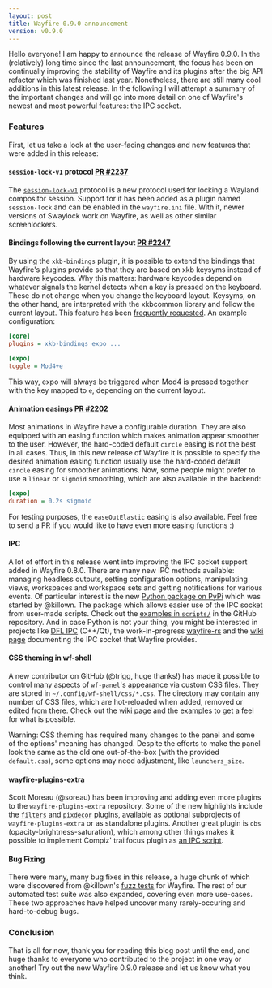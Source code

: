 ```yaml
---
layout: post
title: Wayfire 0.9.0 announcement
version: v0.9.0
---
```


Hello everyone! I am happy to announce the release of Wayfire 0.9.0. In the (relatively) long time since the last announcement, the focus has been on continually improving the stability of Wayfire and its plugins after the big API refactor which was finished last year. Nonetheless, there are still many cool additions in this latest release. In the following I will attempt a summary of the important changes and will go into more detail on one of Wayfire's newest and most powerful features: the IPC socket.

### Features

First, let us take a look at the user-facing changes and new features that were added in this release:

#### `session-lock-v1` protocol [PR #2237](https://github.com/WayfireWM/wayfire/pull/2237)

The [`session-lock-v1`](https://wayland.app/protocols/ext-session-lock-v1) protocol is a new protocol used for locking a Wayland compositor session. Support for it has been added as a plugin named `session-lock` and can be enabled in the `wayfire.ini` file. With it, newer versions of Swaylock work on Wayfire, as well as other similar screenlockers.

#### Bindings following the current layout [PR #2247](https://github.com/WayfireWM/wayfire/pull/2247)

By using the `xkb-bindings` plugin, it is possible to extend the bindings that Wayfire's plugins provide so that they are based on xkb keysyms instead of hardware keycodes. Why this matters: hardware keycodes depend on whatever signals the kernel detects when a key is pressed on the keyboard. These do not change when you change the keyboard layout. Keysyms, on the other hand, are interpreted with the xkbcommon library and follow the current layout. This feature has been [frequently requested](https://github.com/WayfireWM/wayfire/issues/1601). An example configuration:

```ini
[core]
plugins = xkb-bindings expo ...

[expo]
toggle = Mod4+e
```

This way, expo will always be triggered when Mod4 is pressed together with the key mapped to `e`, depending on the current layout.

#### Animation easings [PR #2202](https://github.com/WayfireWM/wayfire/pull/2202)

Most animations in Wayfire have a configurable duration. They are also equipped with an easing function which makes animation appear smoother to the user. However, the hard-coded default `circle` easing is not the best in all cases. Thus, in this new release of Wayfire it is possible to specify the desired animation easing function  usually use the hard-coded default `circle` easing for smoother animations. Now, some people might prefer to use a `linear` or `sigmoid` smoothing, which are also available in the backend:

```ini
[expo]
duration = 0.2s sigmoid
```

For testing purposes, the `easeOutElastic` easing is also available. Feel free to send a PR if you would like to have even more easing functions :)

#### IPC

A lot of effort in this release went into improving the IPC socket support added in Wayfire 0.8.0. There are many new IPC methods available: managing headless outputs, setting configuration options, manipulating views, workspaces and workspace sets and getting notifications for various events. Of particular interest is the new [Python package on PyPi](https://pypi.org/project/wayfire/) which was started by @killown. The package which allows easier use of the IPC socket from user-made scripts. Check out the [examples in `scripts/`](https://github.com/WayfireWM/pywayfire) in the GitHub repository. And in case Python is not your thing, you might be interested in projects like [DFL IPC](https://gitlab.com/desktop-frameworks/ipc) (C++/Qt), the work-in-progress [wayfire-rs](https://crates.io/crates/wayfire-rs) and the [wiki page](https://github.com/WayfireWM/wayfire/wiki/IPC-for-developers) documenting the IPC socket that Wayfire provides.

#### CSS theming in wf-shell

A new contributor on GitHub (@trigg, huge thanks!) has made it possible to control many aspects of `wf-panel`'s appearance via custom CSS files. They are stored in `~/.config/wf-shell/css/*.css`. The directory may contain any number of CSS files, which are hot-reloaded when added, removed or edited from there. Check out the [wiki page](https://github.com/WayfireWM/wf-shell/wiki/Style:-overview) and the [examples](https://github.com/WayfireWM/wf-shell/tree/master/data/css) to get a feel for what is possible.

Warning: CSS theming has required many changes to the panel and some of the options' meaning has changed. Despite the efforts to make the panel look the same as the old one out-of-the-box (with the provided `default.css`), some options may need adjustment, like `launchers_size`.

#### wayfire-plugins-extra

Scott Moreau (@soreau) has been improving and adding even more plugins to the `wayfire-plugins-extra` repository. Some of the new highlights include the [`filters`](https://github.com/soreau/filters) and [`pixdecor`](https://github.com/soreau/pixdecor) plugins, available as optional subprojects of `wayfire-plugins-extra` or as standalone plugins. Another great plugin is `obs` (opacity-brightness-saturation), which among other things makes it possible to implement Compiz' trailfocus plugin as [an IPC script](https://github.com/WayfireWM/wayfire-plugins-extra/blob/master/ipc-scripts/trailfocus.py).

#### Bug Fixing

There were many, many bug fixes in this release, a huge chunk of which were discovered from @killown's [fuzz tests](https://github.com/ammen99/wayfire-tests/tree/master/staging/fuzz-test) for Wayfire. The rest of our automated test suite was also expanded, covering even more use-cases. These two approaches have helped uncover many rarely-occuring and hard-to-debug bugs.

### Conclusion

That is all for now, thank you for reading this blog post until the end, and huge thanks to everyone who contributed to the project in one way or another! Try out the new Wayfire 0.9.0 release and let us know what you think.
